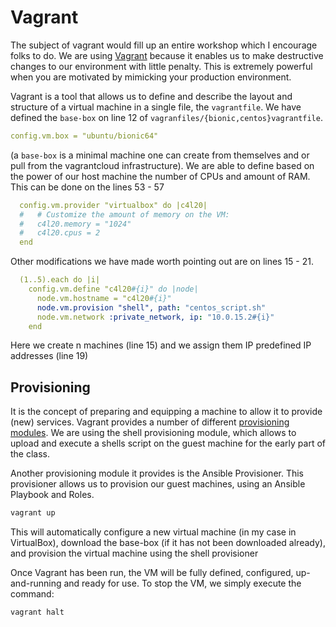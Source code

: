 # Vagrant

The subject of vagrant would fill up an entire workshop which I encourage folks to do. We are using [Vagrant](https://vagrantup.com) because it enables us to make destructive changes to our environment with little penalty. This is extremely powerful when you are motivated by mimicking your production environment. 

Vagrant is a tool that allows us to define and describe the layout and structure of a virtual machine in a single file, the `vagrantfile`. We have defined the `base-box` on line 12 of `vagranfiles/{bionic,centos}vagrantfile`.

```yaml
config.vm.box = "ubuntu/bionic64"
```
(a `base-box` is a minimal machine one can create from themselves and or pull from the vagrantcloud infrastructure). We are able to define based on the power of our host machine the number of CPUs and amount of RAM. This can be done on the lines 53 - 57

```yaml
  config.vm.provider "virtualbox" do |c4l20|
  #   # Customize the amount of memory on the VM:
  #   c4l20.memory = "1024"
  #   c4l20.cpus = 2
  end
```

Other modifications we have made worth pointing out are on lines 15 - 21.

```yaml
  (1..5).each do |i|
    config.vm.define "c4l20#{i}" do |node|
      node.vm.hostname = "c4l20#{i}"
      node.vm.provision "shell", path: "centos_script.sh"
      node.vm.network :private_network, ip: "10.0.15.2#{i}"
    end
```

Here we create n machines (line 15) and we assign them IP predefined IP addresses (line 19)

## Provisioning

It is the concept of preparing and equipping a machine to allow it to provide (new) services. Vagrant provides a number of different [provisioning modules](https://www.vagrantup.com/docs/provisioning/basic_usage.html). We are using the shell provisioning module,  which allows to upload and execute a shells script on the guest machine for the early part of the class.

Another provisioning module it provides is the Ansible Provisioner. This provisioner allows us to provision our guest machines, using an Ansible Playbook and Roles.

```bash
vagrant up
```

This will automatically configure a new virtual machine (in my case in VirtualBox), download the base-box (if it has not been downloaded already), and provision the virtual machine using the shell provisioner 

Once Vagrant has been run, the VM will be fully defined, configured, up-and-running and ready for use.  To stop the VM, we simply execute the command:

```bash
vagrant halt
```
